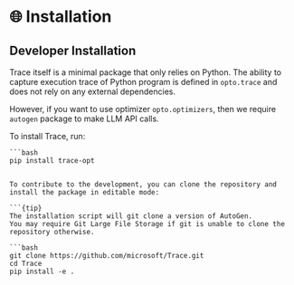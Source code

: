 # 🌐  Installation

## Developer Installation

Trace itself is a minimal package that only relies on Python.
The ability to capture execution trace of Python program is defined in `opto.trace` and does not rely on
any external dependencies.

However, if you want to use optimizer `opto.optimizers`, 
then we require `autogen` package to make LLM API calls.

To install Trace, run: 

```{admonition} Installation Command
```bash
pip install trace-opt
```
```

To contribute to the development, you can clone the repository and install the package in editable mode:

```{tip} 
The installation script will git clone a version of AutoGen. 
You may require Git Large File Storage if git is unable to clone the repository otherwise.

```bash
git clone https://github.com/microsoft/Trace.git
cd Trace
pip install -e .
```
```